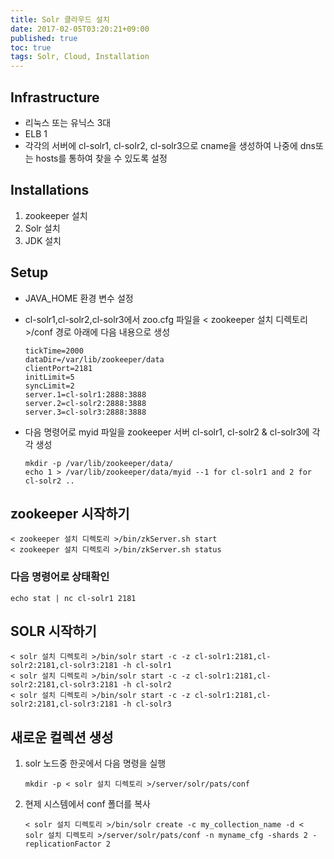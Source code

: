 ```yaml
---
title: Solr 클라우드 설치
date: 2017-02-05T03:20:21+09:00
published: true
toc: true
tags: Solr, Cloud, Installation
---
```



## Infrastructure
* 리눅스 또는 유닉스 3대
* ELB 1
* 각각의 서버에 cl-solr1, cl-solr2, cl-solr3으로 cname을 생성하여 나중에 dns또는 hosts를 통하여 찾을 수 있도록 설정

<!--more-->

## Installations
1. zookeeper 설치
2. Solr 설치
3. JDK 설치

## Setup

- JAVA_HOME 환경 변수 설정

- cl-solr1,cl-solr2,cl-solr3에서 zoo.cfg 파일을 < zookeeper 설치 디렉토리 >/conf 경로 아래에 다음 내용으로 생성

    ```
    tickTime=2000
    dataDir=/var/lib/zookeeper/data
    clientPort=2181
    initLimit=5
    syncLimit=2
    server.1=cl-solr1:2888:3888
    server.2=cl-solr2:2888:3888
    server.3=cl-solr3:2888:3888
    ```

- 다음 명령어로 myid 파일을 zookeeper 서버 cl-solr1, cl-solr2 & cl-solr3에 각각 생성

    ```
    mkdir -p /var/lib/zookeeper/data/
    echo 1 > /var/lib/zookeeper/data/myid --1 for cl-solr1 and 2 for cl-solr2 ..
    ```

## zookeeper 시작하기
    < zookeeper 설치 디렉토리 >/bin/zkServer.sh start
    < zookeeper 설치 디렉토리 >/bin/zkServer.sh status

### 다음 명령어로 상태확인
    echo stat | nc cl-solr1 2181

## SOLR 시작하기
    < solr 설치 디렉토리 >/bin/solr start -c -z cl-solr1:2181,cl-solr2:2181,cl-solr3:2181 -h cl-solr1
    < solr 설치 디렉토리 >/bin/solr start -c -z cl-solr1:2181,cl-solr2:2181,cl-solr3:2181 -h cl-solr2
    < solr 설치 디렉토리 >/bin/solr start -c -z cl-solr1:2181,cl-solr2:2181,cl-solr3:2181 -h cl-solr3

## 새로운 컬렉션 생성
1. solr 노드중 한곳에서 다음 명령을 실행

    ```
    mkdir -p < solr 설치 디렉토리 >/server/solr/pats/conf
    ```

2. 현제 시스템에서 conf 폴더를 복사

    ```
    < solr 설치 디렉토리 >/bin/solr create -c my_collection_name -d < solr 설치 디렉토리 >/server/solr/pats/conf -n myname_cfg -shards 2 -replicationFactor 2
    ```
